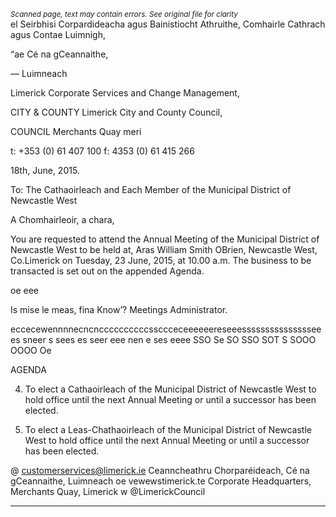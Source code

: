 *<small>Scanned page, text may contain errors. See original file for clarity</small>*  
el Seirbhisi Corpardideacha agus Bainistiocht Athruithe,
Comhairle Cathrach agus Contae Luimnigh,

“ae Cé na gCeannaithe,

— Luimneach

Limerick Corporate Services and Change Management,

CITY & COUNTY Limerick City and County Council,

COUNCIL Merchants Quay
meri

t: +353 (0) 61 407 100
f: 4353 (0) 61 415 266

18th, June, 2015.

To: The Cathaoirleach and Each Member of the Municipal District
of Newcastle West

A Chomhairleoir, a chara,

You are requested to attend the Annual Meeting of the Municipal District of Newcastle West to
be held at, Aras William Smith OBrien, Newcastle West, Co.Limerick on Tuesday, 23 June,
2015, at 10.00 a.m. The business to be transacted is set out on the appended Agenda.

oe eee

Is mise le meas,
fina Know’?
Meetings Administrator.

eccecewennnnecncnccccccccccssccceceeeeeereseeessssssssssssssseees sneer s sees es seer eee nen e ses eeee SSO Se SO SSO SOT S SOOO OOOO Oe

AGENDA

4. To elect a Cathaoirleach of the Municipal District of Newcastle West to hold office until
the next Annual Meeting or until a successor has been elected.

2. To elect a Leas-Chathaoirleach of the Municipal District of Newcastle West to hold office
until the next Annual Meeting or until a successor has been elected.

@ customerservices@limerick.ie
Ceanncheathru Chorparéideach, Cé na gCeannaithe, Luimneach oe vewewstimerick.te
Corporate Headquarters, Merchants Quay, Limerick w @LimerickCouncil

---
